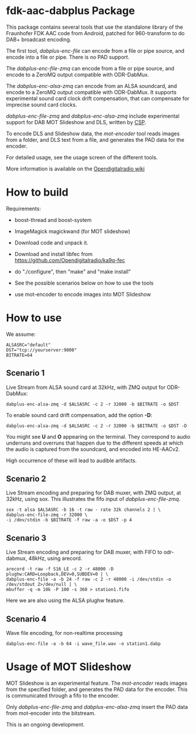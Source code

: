 fdk-aac-dabplus Package
=======================

This package contains several tools that use the standalone library
of the Fraunhofer FDK AAC code from Android, patched for
960-transform to do DAB+ broadcast encoding.

The first tool, *dabplus-enc-file* can encode from a file or pipe
source, and encode into a file or pipe. There is no PAD support.

The *dabplus-enc-file-zmq* can encode from a file or pipe source,
and encode to a ZeroMQ output compatible with ODR-DabMux.

The *dabplus-enc-alsa-zmq* can encode from an ALSA soundcard,
and encode to a ZeroMQ output compatible with ODR-DabMux. It supports
experimental sound card clock drift compensation, that can compensate
for imprecise sound card clocks.

*dabplus-enc-file-zmq* and *dabplus-enc-alsa-zmq* include experimental
support for DAB MOT Slideshow and DLS, written by [CSP](http://rd.csp.it).

To encode DLS and Slideshow data, the *mot-encoder* tool reads images
from a folder, and DLS text from a file, and generates the PAD data
for the encoder.

For detailed usage, see the usage screen of the different tools.

More information is available on the
[Opendigitalradio wiki](http://opendigitalradio.org)

How to build
=============

Requirements:
* boost-thread and boost-system
* ImageMagick magickwand (for MOT slideshow)

* Download code and unpack it.
* Download and install libfec from https://github.com/Opendigitalradio/ka9q-fec
* do "./configure", then "make" and "make install"
* See the possible scenarios below on how to use the tools
* use mot-encoder to encode images into MOT Slideshow


How to use
==========

We assume:

    ALSASRC="default"
    DST="tcp://yourserver:9000"
    BITRATE=64

Scenario 1
----------

Live Stream from ALSA sound card at 32kHz, with ZMQ output for ODR-DabMux:

    dabplus-enc-alsa-zmq -d $ALSASRC -c 2 -r 32000 -b $BITRATE -o $DST

To enable sound card drift compensation, add the option **-D**:

    dabplus-enc-alsa-zmq -d $ALSASRC -c 2 -r 32000 -b $BITRATE -o $DST -D

You might see **U** and **O<number>** appearing on the terminal. They correspond
to audio underruns and overruns that happen due to the different speeds at which
the audio is captured from the soundcard, and encoded into HE-AACv2.

High occurrence of these will lead to audible artifacts.


Scenario 2
----------
Live Stream encoding and preparing for DAB muxer, with ZMQ output, at 32kHz, using sox.
This illustrates the fifo input of *dabplus-enc-file-zmq*.


    sox -t alsa $ALSASRC -b 16 -t raw - rate 32k channels 2 | \
    dabplus-enc-file-zmq -r 32000 \
    -i /dev/stdin -b $BITRATE -f raw -a -o $DST -p 4


Scenario 3
----------
Live Stream encoding and preparing for DAB muxer, with FIFO to odr-dabmux, 48kHz, using
arecord.

    arecord -t raw -f S16_LE -c 2 -r 48000 -D plughw:CARD=Loopback,DEV=0,SUBDEV=0 | \
    dabplus-enc-file -a -b 24 -f raw -c 2 -r 48000 -i /dev/stdin -o /dev/stdout 2>/dev/null | \
    mbuffer -q -m 10k -P 100 -s 360 > station1.fifo

Here we are also using the ALSA plughw feature.

Scenario 4
----------
Wave file encoding, for non-realtime processing

    dabplus-enc-file -a -b 64 -i wave_file.wav -o station1.dabp


Usage of MOT Slideshow
======================

MOT Slideshow is an experimental feature. The *mot-encoder* reads images from
the specified folder, and generates the PAD data for the encoder. This is
communicated through a fifo to the encoder.

Only *dabplus-enc-file-zmq* and *dabplus-enc-alsa-zmq* insert the PAD data from
mot-encoder into the bitstream.

This is an ongoing development.

